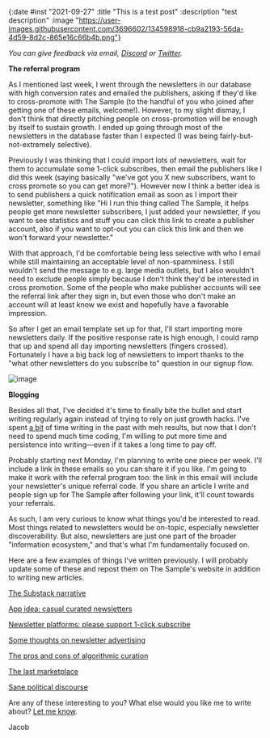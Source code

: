 {:date #inst "2021-09-27" :title "This is a test post" :description "test description" :image "https://user-images.githubusercontent.com/3696602/134598918-cb9a2193-56da-4d59-8d2c-865e16c66b4b.png"}

*You can give feedback via email, [Discord](https://discord.gg/xAumsfVyRd) or [Twitter](https://twitter.com/the_sample_umm).*

**The referral program**

As I mentioned last week, I went through the newsletters in our database with high conversion rates and emailed the publishers, asking
if they'd like to cross-promote with The Sample (to the handful of you who joined after getting one of these emails, welcome!).
However, to my slight dismay, I don't think that directly pitching people on cross-promotion will be enough by itself to sustain growth.
I ended up going through most of the newsletters in the database faster than I expected (I was being fairly-but-not-extremely selective).

Previously I was thinking that I could import lots of newsletters, wait for them to accumulate some 1-click subscribes, then email the publishers
like I did this week (saying basically "we've got you X new subscribers, want to cross promote so you can get more?"). However now I think a better
idea is to send publishers a quick notification email as soon as I import their newsletter, something like "Hi I run this thing called The Sample, it helps
people get more newsletter subscribers, I just added your newsletter, if you want to see statistics and stuff
you can click this link to create a publisher account, also if you want to opt-out you can click this link and then we won't forward your newsletter."

With that approach, I'd be comfortable being less selective with who I email while still maintaining an acceptable
level of non-spamminess. I still wouldn't send the message to e.g. large media outlets, but I also wouldn't need to exclude
people simply because I don't think they'd be interested in cross promotion. Some of the people who make publisher accounts will see the
referral link after they sign in, but even those who don't make an account will at least know we exist
and hopefully have a favorable impression.

So after I get an email template set up for that, I'll start importing more newsletters daily. If the positive response rate is high enough, I could ramp that up and spend all day importing newsletters (fingers crossed). Fortunately I have a big back log of newsletters to import
thanks to the "what other newsletters do you subscribe to" question in our signup flow.

![image](https://user-images.githubusercontent.com/3696602/134604077-6cb4302c-fe2d-42ce-adb0-deee92e08a30.png)


**Blogging**

Besides all that, I've decided it's time to finally bite the bullet and start writing regularly again instead of trying to rely on just growth
hacks. I've spent [a bit](https://jacobobryant.com/directory/) of time writing in the past with meh results, but now that I don't need to spend much time coding, I'm willing to put more time and persistence into writing&mdash;even if it takes a long time to pay off.

Probably starting next Monday, I'm planning to write one piece per week. I'll include a link in these emails so you can share it if you like.
I'm going to make it work with the referral program too: the link in this email will include your newsletter's unique referral code. If you
share an article I write and people sign up for The Sample after following your link, it'll count towards your referrals.

As such, I am very curious to know what things you'd be interested to read. Most things related to newsletters would be on-topic,
especially newsletter discoverability. But also, newsletters are just one part of the broader "information ecosystem," and that's
what I'm fundamentally focused on.

Here are a few examples of things I've written previously. I will probably update some of these and repost them on The Sample's website
in addition to writing new articles.

[The Substack narrative](https://jacobobryant.com/p/substack-narrative/)

[App idea: casual curated newsletters](https://jacobobryant.com/p/casual-curated-newsletters/)

[Newsletter platforms: please support 1-click subscribe](https://jacobobryant.com/p/one-click-subscribe/)

[Some thoughts on newsletter advertising](https://jacobobryant.com/p/some-thoughts-on-newsletter-advertising/)

[The pros and cons of algorithmic curation](https://jacobobryant.com/p/the-pros-and-cons-of-algorithmic/)

[The last marketplace](https://jacobobryant.com/p/the-last-marketplace/)

[Sane political discourse](https://jacobobryant.com/blog/politics/)

Are any of these interesting to you? What else would you like me to write about? [Let me know](mailto:jacob@thesample.ai).

Jacob
